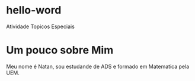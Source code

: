 # hello-word
Atividade Topicos Especiais 

# Um pouco sobre Mim
Meu nome é Natan, sou estudande de ADS e formado em Matematica  pela UEM.
